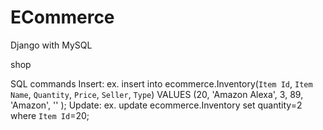 # ECommerce
Django with MySQL

shop




SQL commands 
	Insert:
		ex. insert into ecommerce.Inventory(`Item Id`, `Item Name`, `Quantity`, `Price`, `Seller`, `Type`) VALUES (20, 'Amazon Alexa', 3, 89, 'Amazon', '' );
	Update:
		ex. update ecommerce.Inventory set quantity=2 where `Item Id`=20;